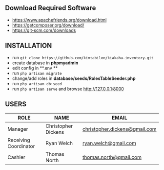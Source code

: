 ## Download Required Software

- <https://www.apachefriends.org/download.html>
- <https://getcomposer.org/download/>
- <https://git-scm.com/downloads>

## INSTALLATION

- run `git clone https://github.com/kimtabilon/kiakaha-inventory.git`
- create database in **phpmyadmin**
- edit config in **.env **
- run `php artisan migrate`
- change/add roles in **database/seeds/RolesTableSeeder.php**
- run `php artisan db:seed`
- run `php artisan serve` and browse <http://127.0.0.1:8000>

## USERS

| ROLE | NAME | EMAIL |
| --- | --- | --- |
| Manager | Christopher	Dickens | christopher.dickens@gmail.com |
| Receiving Coordinator | Ryan	Welch | ryan.welch@gmail.com |
| Cashier | Thomas	North | thomas.north@gmail.com |
